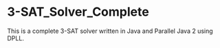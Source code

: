 # 3-SAT_Solver_Complete
This is a complete 3-SAT solver written in Java and Parallel Java 2 using DPLL.
